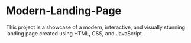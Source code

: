 # Modern-Landing-Page
This project is a showcase of a modern, interactive, and visually stunning landing page created using HTML, CSS, and JavaScript. 
